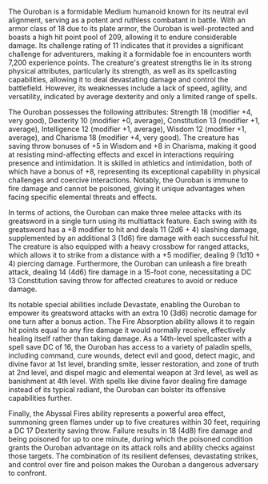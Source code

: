 The Ouroban is a formidable Medium humanoid known for its neutral evil alignment, serving as a potent and ruthless combatant in battle. With an armor class of 18 due to its plate armor, the Ouroban is well-protected and boasts a high hit point pool of 209, allowing it to endure considerable damage. Its challenge rating of 11 indicates that it provides a significant challenge for adventurers, making it a formidable foe in encounters worth 7,200 experience points. The creature's greatest strengths lie in its strong physical attributes, particularly its strength, as well as its spellcasting capabilities, allowing it to deal devastating damage and control the battlefield. However, its weaknesses include a lack of speed, agility, and versatility, indicated by average dexterity and only a limited range of spells.

The Ouroban possesses the following attributes: Strength 18 (modifier +4, very good), Dexterity 10 (modifier +0, average), Constitution 13 (modifier +1, average), Intelligence 12 (modifier +1, average), Wisdom 12 (modifier +1, average), and Charisma 18 (modifier +4, very good). The creature has saving throw bonuses of +5 in Wisdom and +8 in Charisma, making it good at resisting mind-affecting effects and excel in interactions requiring presence and intimidation. It is skilled in athletics and intimidation, both of which have a bonus of +8, representing its exceptional capability in physical challenges and coercive interactions. Notably, the Ouroban is immune to fire damage and cannot be poisoned, giving it unique advantages when facing specific elemental threats and effects.

In terms of actions, the Ouroban can make three melee attacks with its greatsword in a single turn using its multiattack feature. Each swing with its greatsword has a +8 modifier to hit and deals 11 (2d6 + 4) slashing damage, supplemented by an additional 3 (1d6) fire damage with each successful hit. The creature is also equipped with a heavy crossbow for ranged attacks, which allows it to strike from a distance with a +5 modifier, dealing 9 (1d10 + 4) piercing damage. Furthermore, the Ouroban can unleash a fire breath attack, dealing 14 (4d6) fire damage in a 15-foot cone, necessitating a DC 13 Constitution saving throw for affected creatures to avoid or reduce damage.

Its notable special abilities include Devastate, enabling the Ouroban to empower its greatsword attacks with an extra 10 (3d6) necrotic damage for one turn after a bonus action. The Fire Absorption ability allows it to regain hit points equal to any fire damage it would normally receive, effectively healing itself rather than taking damage. As a 14th-level spellcaster with a spell save DC of 16, the Ouroban has access to a variety of paladin spells, including command, cure wounds, detect evil and good, detect magic, and divine favor at 1st level, branding smite, lesser restoration, and zone of truth at 2nd level, and dispel magic and elemental weapon at 3rd level, as well as banishment at 4th level. With spells like divine favor dealing fire damage instead of its typical radiant, the Ouroban can bolster its offensive capabilities further.

Finally, the Abyssal Fires ability represents a powerful area effect, summoning green flames under up to five creatures within 30 feet, requiring a DC 17 Dexterity saving throw. Failure results in 18 (4d8) fire damage and being poisoned for up to one minute, during which the poisoned condition grants the Ouroban advantage on its attack rolls and ability checks against those targets. The combination of its resilient defenses, devastating strikes, and control over fire and poison makes the Ouroban a dangerous adversary to confront.